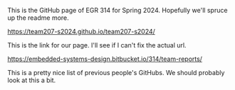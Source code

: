 This is the GitHub page of EGR 314 for Spring 2024. Hopefully we'll spruce up the readme more.

https://team207-s2024.github.io/team207-s2024/

This is the link for our page. I'll see if I can't fix the actual url.

https://embedded-systems-design.bitbucket.io/314/team-reports/

This is a pretty nice list of previous people's GitHubs. We should probably look at this a bit.
